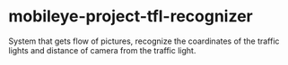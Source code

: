 # mobileye-project-tfl-recognizer
System that gets flow of pictures, recognize the coardinates of the traffic lights and distance of camera from the traffic light.
